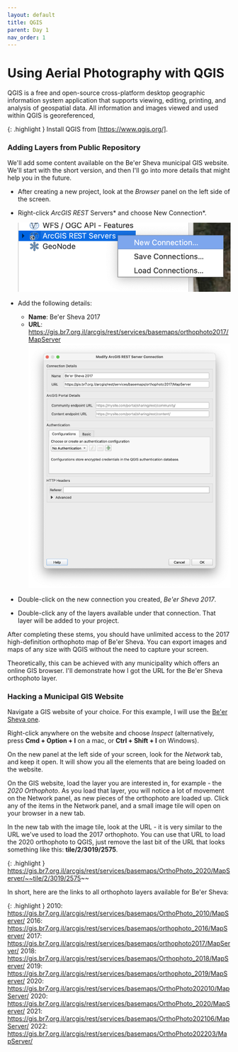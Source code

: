 ```yaml
---
layout: default
title: QGIS
parent: Day 1
nav_order: 1
---
```


# Using Aerial Photography with QGIS

QGIS is a free and open-source cross-platform desktop geographic information system application that supports viewing, editing, printing, and analysis of geospatial data. All information and images viewed and used within QGIS is georeferenced,

{: .highlight }
Install QGIS from [https://www.qgis.org/].

### Adding Layers from Public Repository

We'll add some content available on the Be'er Sheva municipal GIS website. We'll start with the short version, and then I'll go into more details that might help you in the future.

- After creating a new project, look at the _Browser_ panel on the left side of the screen.
- Right-click _ArcGIS REST_ Servers* and choose New Connection*.

  ![](../images/qgis01.png)

- Add the following details:
  - **Name**: Be'er Sheva 2017
  - **URL**: https://gis.br7.org.il/arcgis/rest/services/basemaps/orthophoto2017/MapServer
    ![](../images/qgis03.png)
- Double-click on the new connection you created, _Be'er Sheva 2017_.
- Double-click any of the layers available under that connection. That layer will be added to your project.

After completing these stems, you should have unlimited access to the 2017 high-definition orthophoto map of Be'er Sheva. You can export images and maps of any size with QGIS without the need to capture your screen.

Theoretically, this can be achieved with any municipality which offers an online GIS browser. I'll demonstrate how I got the URL for the Be'er Sheva orthophoto layer.

### Hacking a Municipal GIS Website

Navigate a GIS website of your choice. For this example, I will use the [Be'er Sheva one].

Right-click anywhere on the website and choose _Inspect_ (alternatively, press **Cmd + Option + I** on a mac, or **Ctrl + Shift + I** on Windows).

On the new panel at the left side of your screen, look for the _Network_ tab, and keep it open. It will show you all the elements that are being loaded on the website.

On the GIS website, load the layer you are interested in, for example - the _2020 Orthophoto_. As you load that layer, you will notice a lot of movement on the Network panel, as new pieces of the orthophoto are loaded up. Click any of the items in the Network panel, and a small image tile will open on your browser in a new tab.

In the new tab with the image tile, look at the URL - it is very similar to the URL we've used to load the 2017 orthophoto. You can use that URL to load the 2020 orthophoto to QGIS, just remove the last bit of the URL that looks something like this: **tile/2/3019/2575**.

{: .highlight }
https://gis.br7.org.il/arcgis/rest/services/basemaps/OrthoPhoto_2020/MapServer/~~tile/2/3019/2575~~

In short, here are the links to all orthophoto layers available for Be'er Sheva:

{: .highlight }
2010: https://gis.br7.org.il/arcgis/rest/services/basemaps/OrthoPhoto_2010/MapServer/
2016: https://gis.br7.org.il/arcgis/rest/services/basemaps/orthophoto_2016/MapServer/
2017: https://gis.br7.org.il/arcgis/rest/services/basemaps/orthophoto2017/MapServer/
2018: https://gis.br7.org.il/arcgis/rest/services/basemaps/Orthophoto_2018/MapServer/
2019: https://gis.br7.org.il/arcgis/rest/services/basemaps/orthophoto_2019/MapServer/
2020: https://gis.br7.org.il/arcgis/rest/services/basemaps/OrthoPhoto202010/MapServer/
2020: https://gis.br7.org.il/arcgis/rest/services/basemaps/OrthoPhoto_2020/MapServer/
2021: https://gis.br7.org.il/arcgis/rest/services/basemaps/OrthoPhoto202106/MapServer/
2022: https://gis.br7.org.il/arcgis/rest/services/basemaps/OrthoPhoto202203/MapServer/

[https://www.qgis.org/]: https://www.qgis.org/
[be'er sheva one]: https://gis.br7.org.il/apps/br7/

